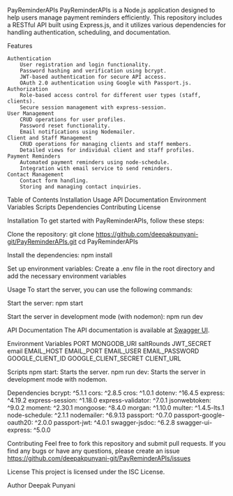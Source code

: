 PayReminderAPIs
PayReminderAPIs is a Node.js application designed to help users manage payment reminders efficiently. This repository includes a RESTful API built using Express.js, and it utilizes various dependencies for handling authentication, scheduling, and documentation.

Features

    Authentication
        User registration and login functionality.
        Password hashing and verification using bcrypt.
        JWT-based authentication for secure API access.
        OAuth 2.0 authentication using Google with Passport.js.
    Authorization
        Role-based access control for different user types (staff, clients).
        Secure session management with express-session.
    User Management
        CRUD operations for user profiles.
        Password reset functionality.
        Email notifications using Nodemailer.
    Client and Staff Management
        CRUD operations for managing clients and staff members.
        Detailed views for individual client and staff profiles.
    Payment Reminders
        Automated payment reminders using node-schedule.
        Integration with email service to send reminders.
    Contact Management
        Contact form handling.
        Storing and managing contact inquiries.



Table of Contents
Installation
Usage
API Documentation
Environment Variables
Scripts
Dependencies
Contributing
License

Installation
    To get started with PayReminderAPIs, follow these steps:

Clone the repository:
    git clone https://github.com/deepakpunyani-git/PayReminderAPIs.git
    cd PayReminderAPIs

Install the dependencies:
    npm install

Set up environment variables:
    Create a .env file in the root directory and add the necessary environment variables


Usage
    To start the server, you can use the following commands:

Start the server:
    npm start

Start the server in development mode (with nodemon):
    npm run dev

API Documentation
    The API documentation is available at [Swagger UI](https://payreminder.onrender.com/api-docs).

Environment Variables
    PORT
    MONGODB_URI
    saltRounds
    JWT_SECRET 
    email
    EMAIL_HOST
    EMAIL_PORT
    EMAIL_USER
    EMAIL_PASSWORD
    GOOGLE_CLIENT_ID
    GOOGLE_CLIENT_SECRET
    CLIENT_URL

Scripts
    npm start: Starts the server.
    npm run dev: Starts the server in development mode with nodemon.


Dependencies
    bcrypt: ^5.1.1
    cors: ^2.8.5
    cros: ^1.0.1
    dotenv: ^16.4.5
    express: ^4.19.2
    express-session: ^1.18.0
    express-validator: ^7.0.1
    jsonwebtoken: ^9.0.2
    moment: ^2.30.1
    mongoose: ^8.4.0
    morgan: ^1.10.0
    multer: ^1.4.5-lts.1
    node-schedule: ^2.1.1
    nodemailer: ^6.9.13
    passport: ^0.7.0
    passport-google-oauth20: ^2.0.0
    passport-jwt: ^4.0.1
    swagger-jsdoc: ^6.2.8
    swagger-ui-express: ^5.0.0

Contributing
Feel free to fork this repository and submit pull requests. If you find any bugs or have any questions, please create an issue https://github.com/deepakpunyani-git/PayReminderAPIs/issues


License
This project is licensed under the ISC License.

Author
Deepak Punyani
